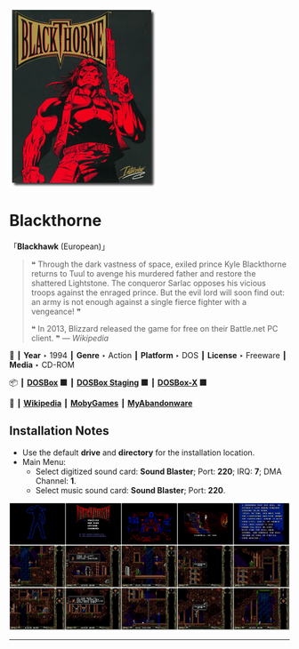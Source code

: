 ![](Thumbnail.png "application-thumbnail")

# Blackthorne

「**Blackhawk** (European)」

> ❝ Through the dark vastness of space, exiled prince Kyle Blackthorne returns to Tuul to avenge his murdered father and restore the shattered Lightstone. The conqueror Sarlac opposes his vicious troops against the enraged prince. But the evil lord will soon find out: an army is not enough against a single fierce fighter with a vengeance! ❞
>
> ❝ In 2013, Blizzard released the game for free on their Battle.net PC client. ❞ — *Wikipedia*
>

📌 ┃ **Year** ‣ 1994 ┃ **Genre** ‣ Action ┃ **Platform** ‣ DOS ┃ **License** ‣ Freeware ┃ **Media** ‣ CD-ROM 

📦 ┃ **[DOSBox](https://www.dosbox.com/) 🟩** ┃ **[DOSBox Staging](https://dosbox-staging.github.io/) 🟩** ┃ **[DOSBox-X](https://dosbox-x.com/) 🟩** 

📎 ┃ **[Wikipedia](https://en.wikipedia.org/wiki/Blackthorne)** ┃ **[MobyGames](https://www.mobygames.com/game/1445/blackthorne/)** ┃ **[MyAbandonware](https://www.myabandonware.com/game/blackthorne-2p8)** 

## Installation Notes
- Use the default **drive** and **directory** for the installation location.
- Main Menu:
  - Select digitized sound card: **Sound Blaster**; Port: **220**; IRQ: **7**; DMA Channel: **1**.
  - Select music sound card: **Sound Blaster**; Port: **220**.

![](Montage.png "Blackthorne")

---

